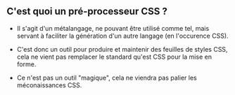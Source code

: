## C'est quoi un pré-processeur CSS ?

- Il s'agit d'un métalangage, ne pouvant être utilisé comme tel, mais servant à faciliter la génération d'un autre langage (en l'occurence CSS).

- C'est donc un outil pour produire et maintenir des feuilles de styles CSS, cela ne vient pas remplacer le standard qu'est CSS pour la mise en forme.

- Ce n'est pas un outil "magique", cela ne viendra pas palier les méconaissances CSS.